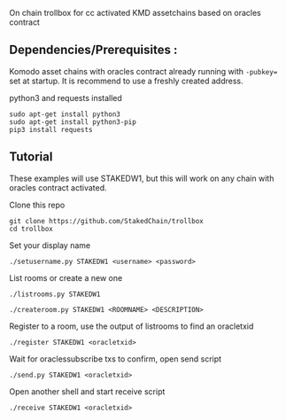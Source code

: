 On chain trollbox for cc activated KMD assetchains based on oracles contract

## Dependencies/Prerequisites :
Komodo asset chains with oracles contract already running with `-pubkey=` set at startup. It is recommend to use a freshly created address. 

python3 and requests installed 
```shell 
sudo apt-get install python3
sudo apt-get install python3-pip
pip3 install requests
```

## Tutorial
These examples will use STAKEDW1, but this will work on any chain with oracles contract activated.

Clone this repo
```shell
git clone https://github.com/StakedChain/trollbox
cd trollbox
```

Set your display name
```shell
./setusername.py STAKEDW1 <username> <password>
```

List rooms or create a new one
```shell
./listrooms.py STAKEDW1
```
```shell
./createroom.py STAKEDW1 <ROOMNAME> <DESCRIPTION>
```

Register to a room, use the output of listrooms to find an oracletxid
```shell
./register STAKEDW1 <oracletxid>
```

Wait for oraclessubscribe txs to confirm, open send script
```shell
./send.py STAKEDW1 <oracletxid>
```

Open another shell and start receive script
```shell
./receive STAKEDW1 <oracletxid>
```
